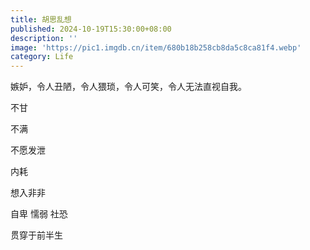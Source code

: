 ```yaml
---
title: 胡思乱想
published: 2024-10-19T15:30:00+08:00
description: ''
image: 'https://pic1.imgdb.cn/item/680b18b258cb8da5c8ca81f4.webp'
category: Life
---
```

嫉妒，令人丑陋，令人猥琐，令人可笑，令人无法直视自我。

不甘

不满

不愿发泄

内耗

想入非非

自卑 懦弱 社恐

贯穿于前半生
